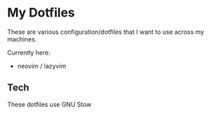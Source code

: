 # My Dotfiles

These are various configuration/dotfiles that I want to use across my machines.

Currently here:
- neovim / lazyvim

## Tech

These dotfiles use GNU Stow

